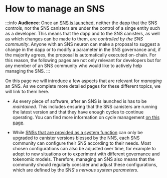 # How to manage an SNS

:::info
**Audience**: Once an
[SNS is launched](../get-sns/get-sns-intro.md),
neither the dapp that the SNS controls, nor the SNS canisters
are under the control of a singe entity such as a developer.
This means that the dapp and to the SNS
canisters, as well as which changes can be made to them,
are _controlled by the SNS community_.
Anyone with an SNS neuron can make a proposal to suggest
a change in the dapp or to modify a parameter in the SNS
governance and, if the majority agrees, the proposal is
automatically executed on-chain.
For this reason, the following pages are not only relevant
for developers but for any member of an SNS community
who would like to actively help managing the SNS.
:::

On this page we will introduce a 
few aspects that are relevant for _managing_ an SNS.
As we complete more detailed pages for these different 
topics, we will link to them here.

* As every piece of software, after an
SNS is launched is has to be _maintained_.
This includes ensuring that the SNS canisters are
running the latest version and that they have enough
cycles to continue operating.
You can find more information on<!--how SNS canisters can be 
upgraded to new versions [on this page](./upgradeSNS.md)
and about--> 
cycle management [on this page](./cycles-usage.md).

* While 
[SNSs that are provided as a system function](../sns-intro.md#gettingDAOoptions) 
can only be upgraded to canister versions blessed by the 
NNS, each SNS community can configure their SNS according
to their needs.
Most chosen configurations can also be adjusted over time,
for example to adopt to new situations or to experiment with
different governance and tokenomic models.
Therefore, managing an SNS also means that the community
should regularly consider and adjust these configurations,
which are defined by the SNS's _nervous system parameters_.
<!--We describe on
[this page](./nervous-system-parameters.md)
which parameters can be chosen and how they can be adjusted 
by proposal.-->

<!-- * Each SNS community might need to have different
kinds of proposals to ensure that the SNS DAO can
manage the
specific dapp and its operatiosn effectively.
[This page](./proposal-guide.md) provides some guidelines 
regarding
how proposals can be used and how an SNS community can define
their own kinds of proposals.-->
